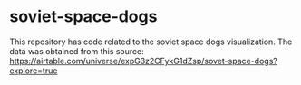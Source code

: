 # soviet-space-dogs
This repository has code related to the soviet space dogs visualization. 
The data was obtained from this source: https://airtable.com/universe/expG3z2CFykG1dZsp/sovet-space-dogs?explore=true
